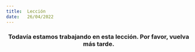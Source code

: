```yaml
---
title:  Lección
date:   26/04/2022
---
```


### <center>Todavía estamos trabajando en esta lección. Por favor, vuelva más tarde.</center>